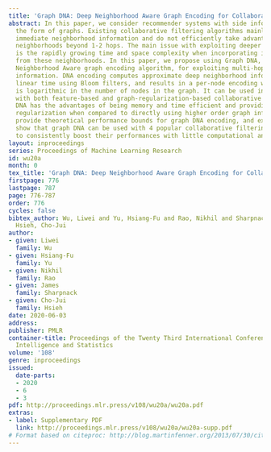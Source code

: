 ```yaml
---
title: 'Graph DNA: Deep Neighborhood Aware Graph Encoding for Collaborative Filtering'
abstract: In this paper, we consider recommender systems with side information in
  the form of graphs. Existing collaborative filtering algorithms mainly utilize only
  immediate neighborhood information and do not efficiently take advantage of deeper
  neighborhoods beyond 1-2 hops. The main issue with exploiting deeper graph information
  is the rapidly growing time and space complexity when incorporating information
  from these neighborhoods. In this paper, we propose using Graph DNA, a novel Deep
  Neighborhood Aware graph encoding algorithm, for exploiting multi-hop neighborhood
  information. DNA encoding computes approximate deep neighborhood information in
  linear time using Bloom filters, and results in a per-node encoding whose dimension
  is logarithmic in the number of nodes in the graph. It can be used in conjunction
  with both feature-based and graph-regularization-based collaborative filtering algorithms.  Graph
  DNA has the advantages of being memory and time efficient and providing additional
  regularization when compared to directly using higher order graph information. We
  provide theoretical performance bounds for graph DNA encoding, and experimentally
  show that graph DNA can be used with 4 popular collaborative filtering algorithms
  to consistently boost their performances with little computational and memory overhead.
layout: inproceedings
series: Proceedings of Machine Learning Research
id: wu20a
month: 0
tex_title: 'Graph DNA: Deep Neighborhood Aware Graph Encoding for Collaborative Filtering'
firstpage: 776
lastpage: 787
page: 776-787
order: 776
cycles: false
bibtex_author: Wu, Liwei and Yu, Hsiang-Fu and Rao, Nikhil and Sharpnack, James and
  Hsieh, Cho-Jui
author:
- given: Liwei
  family: Wu
- given: Hsiang-Fu
  family: Yu
- given: Nikhil
  family: Rao
- given: James
  family: Sharpnack
- given: Cho-Jui
  family: Hsieh
date: 2020-06-03
address: 
publisher: PMLR
container-title: Proceedings of the Twenty Third International Conference on Artificial
  Intelligence and Statistics
volume: '108'
genre: inproceedings
issued:
  date-parts:
  - 2020
  - 6
  - 3
pdf: http://proceedings.mlr.press/v108/wu20a/wu20a.pdf
extras:
- label: Supplementary PDF
  link: http://proceedings.mlr.press/v108/wu20a/wu20a-supp.pdf
# Format based on citeproc: http://blog.martinfenner.org/2013/07/30/citeproc-yaml-for-bibliographies/
---
```

